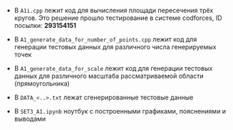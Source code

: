- В `A1i.cpp` лежит код для вычисления площади пересечения трёх кругов. Это решение прошло тестирование в системе codforces, ID посылки: **293154151**

- В `A1_generate_data_for_number_of_points.cpp` лежит код для генерации тестовых данных для различного числа генерируемых точек

- В `A1_generate_data_for_scale` лежит код для генерации тестовых данных для различного масштаба рассматриваемой области (прямоугольника)

- В `DATA_<..>.txt` лежат сгенерированные тестовые данные
  
- В `SET3_A1.ipynb` ноутбук с построенными графиками, пояснениями и выводами

